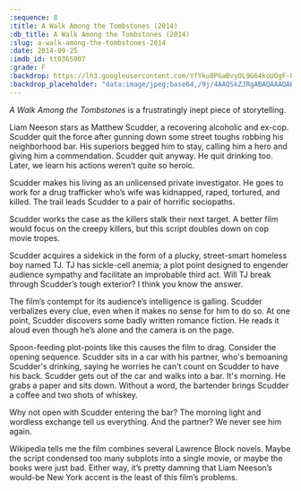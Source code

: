 ```yaml
---
:sequence: 8
:title: A Walk Among the Tombstones (2014)
:db_title: A Walk Among the Tombstones (2014)
:slug: a-walk-among-the-tombstones-2014
:date: 2014-09-25
:imdb_id: tt0365907
:grade: F
:backdrop: https://lh3.googleusercontent.com/YfYku0PGaBvyOL9G64koUOgF-U-qCUM8BHEmzQRyDTuFcKK9QqZiQqTjjgrp_WmaiPHUvWriPPBX=w1000-l75-rj
:backdrop_placeholder: "data:image/jpeg;base64,/9j/4AAQSkZJRgABAQAAAQABAAD/2wCEACgcHiMeGSgjISMtKygwPGRBPDc3PHtYXUlkkYCZlo+AjIqgtObDoKrarYqMyP/L2u71////m8H////6/+b9//gBKy0tPDU8dkFBdviljKXs+Pj4+Pj4+Pj4+Pj47Pj47Pj4+Pj4+Pj47Pjs7Pjs+Pj4+Oz4+Pj4+Pjs7Pjs7Ozs+P/AABEIAAsAFAMBIgACEQEDEQH/xAAYAAACAwAAAAAAAAAAAAAAAAAAAwIEBf/EABwQAAEFAQEBAAAAAAAAAAAAAAEAAgMRIRJBMf/EABUBAQEAAAAAAAAAAAAAAAAAAAEA/8QAFREBAQAAAAAAAAAAAAAAAAAAABH/2gAMAwEAAhEDEQA/AKrJIy4ct0BOl7YCeKz6NCziTSk2V5zs0cOqhpr42Ai3E54hLJNoUH//2Q=="
---
```


_A Walk Among the Tombstones_ is a frustratingly inept piece of storytelling.

Liam Neeson stars as Matthew Scudder, a recovering alcoholic and ex-cop. Scudder quit the force after gunning down some street toughs robbing his neighborhood bar. His superiors begged him to stay, calling him a hero and giving him a commendation. Scudder quit anyway. He quit drinking too. Later, we learn his actions weren’t quite so heroic.

Scudder makes his living as an unlicensed private investigator. He goes to work for a drug trafficker who’s wife was kidnapped, raped, tortured, and killed. The trail leads Scudder to a pair of horrific sociopaths.

Scudder works the case as the killers stalk their next target. A better film would focus on the creepy killers, but this script doubles down on cop movie tropes.

Scudder acquires a sidekick in the form of a plucky, street-smart homeless boy named TJ. TJ has sickle-cell anemia; a plot point designed to engender audience sympathy and facilitate an improbable third act. Will TJ break through Scudder’s tough exterior? I think you know the answer.

The film’s contempt for its audience’s intelligence is galling. Scudder verbalizes every clue, even when it makes no sense for him to do so. At one point, Scudder discovers some badly written romance fiction. He reads it aloud even though he’s alone and the camera is on the page.

Spoon-feeding plot-points like this causes the film to drag. Consider the opening sequence. Scudder sits in a car with his partner, who's bemoaning Scudder's drinking, saying he worries he can't count on Scudder to have his back. Scudder gets out of the car and walks into a bar. It's morning. He grabs a paper and sits down. Without a word, the bartender brings Scudder a coffee and two shots of whiskey.

Why not open with Scudder entering the bar? The morning light and wordless exchange tell us everything. And the partner? We never see him again.

Wikipedia tells me the film combines several Lawrence Block novels. Maybe the script condensed too many subplots into a single movie, or maybe the books were just bad. Either way, it’s pretty damning that Liam Neeson’s would-be New York accent is the least of this film’s problems.